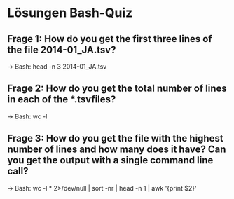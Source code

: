 # Lösungen Bash-Quiz

## Frage 1: How do you get the first three lines of the file 2014-01_JA.tsv?
-> Bash: head -n 3 2014-01_JA.tsv

## Frage 2: How do you get the total number of lines in each of the *.tsvfiles?
-> Bash: wc -l

## Frage 3: How do you get the file with the highest number of lines and how many does it have? Can you get the output with a single command line call?
-> Bash: wc -l * 2>/dev/null | sort -nr | head -n 1 | awk '{print $2}'
